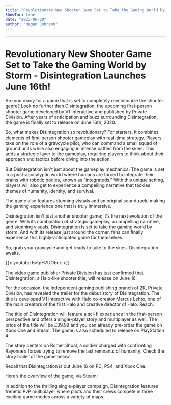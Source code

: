 ```yaml
---
title: "Revolutionary New Shooter Game Set to Take the Gaming World by Storm - Disintegration Launches June 16th!"
ShowToc: true 
date: "2023-06-20"
author: "Megan Johnson"
---
```

*****
# Revolutionary New Shooter Game Set to Take the Gaming World by Storm - Disintegration Launches June 16th!

Are you ready for a game that is set to completely revolutionize the shooter genre? Look no further than Disintegration, the upcoming first-person shooter game developed by V1 Interactive and published by Private Division. After years of anticipation and buzz surrounding Disintegration, the game is finally set to release on June 16th, 2020.

So, what makes Disintegration so revolutionary? For starters, it combines elements of first-person shooter gameplay with real-time strategy. Players take on the role of a gravcycle pilot, who can command a small squad of ground units while also engaging in intense battles from the skies. This adds a strategic layer to the gameplay, requiring players to think about their approach and tactics before diving into the action.

But Disintegration isn't just about the gameplay mechanics. The game is set in a post-apocalyptic world where humans are forced to integrate their brains with robotic bodies, known as "integrateds." With this unique setting, players will also get to experience a compelling narrative that tackles themes of humanity, identity, and survival.

The game also features stunning visuals and an original soundtrack, making the gaming experience one that is truly immersive.

Disintegration isn't just another shooter game; it's the next evolution of the genre. With its combination of strategic gameplay, a compelling narrative, and stunning visuals, Disintegration is set to take the gaming world by storm. And with its release just around the corner, fans can finally experience this highly-anticipated game for themselves.

So, grab your gravcycle and get ready to take to the skies. Disintegration awaits.

{{< youtube 6vfpH7UObek >}} 



The video game publisher Private Division has just confirmed that Disintegration, a Halo-like shooter title, will release on June 16.
 
For the occasion, the independent gaming publishing branch of 2K, Private Division, has revealed the trailer for the debut story of Disintegration. The title is developed V1 Interactive with Halo co-creator Marcus Lehto, one of the main creators of the first Halo and creative director of Halo: Reach.
 
The title of Disintegration will feature a sci-fi experience in the first-person perspective and offers a single-player story and multiplayer as well. The price of the title will be £39.99 and you can already pre-order the game on Xbox One and Steam. The game is also scheduled to release on PlayStation 4.
 
The story centers on Romer Shoal, a soldier charged with confronting Rayonne’s forces trying to remove the last remnants of humanity. Check the story trailer of the game below.
 

 
Recall that Disintegration is out June 16 on PC, PS4, and Xbox One.
 
Here’s the overview of the game, via Steam:
 
In addition to the thrilling single-player campaign, Disintegration features frenetic PvP multiplayer where pilots and their crews compete in three exciting game modes across a variety of maps.




